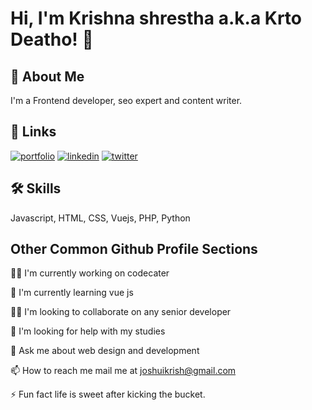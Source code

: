 # Hi, I'm Krishna shrestha a.k.a Krto Deatho! 👋

## 🚀 About Me
I'm a Frontend developer, seo expert and content writer.

## 🔗 Links
[![portfolio](https://img.shields.io/badge/my_portfolio-000?style=for-the-badge&logo=ko-fi&logoColor=white)](https://krtodeatho.github.io/https-krtodeatho.github.io-/)
[![linkedin](https://img.shields.io/badge/linkedin-0A66C2?style=for-the-badge&logo=linkedin&logoColor=white)](https://www.linkedin.com/)
[![twitter](https://img.shields.io/badge/twitter-1DA1F2?style=for-the-badge&logo=twitter&logoColor=white)](https://www.linkedin.com/in/krishna-shrestha-1675751b8/)


## 🛠 Skills
Javascript, HTML, CSS, Vuejs, PHP, Python


## Other Common Github Profile Sections
👩‍💻 I'm currently working on codecater

🧠 I'm currently learning vue js

👯‍♀️ I'm looking to collaborate on any senior developer

🤔 I'm looking for help with my studies

💬 Ask me about web design and development

📫 How to reach me mail me at joshuikrish@gmail.com



⚡️ Fun fact life is sweet after kicking the bucket.

